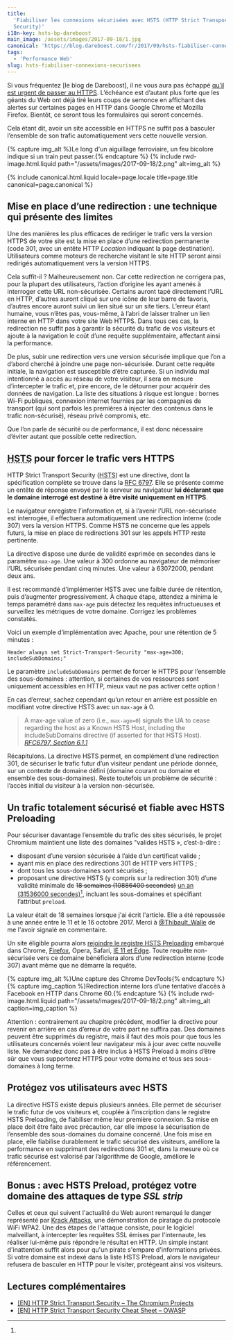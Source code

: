 ```yaml
---
title:
  'Fiabiliser les connexions sécurisées avec HSTS (HTTP Strict Transport
  Security)'
i18n-key: hsts-bp-dareboost
main_image: /assets/images/2017-09-18/1.jpg
canonical: 'https://blog.dareboost.com/fr/2017/09/hsts-fiabiliser-connexions-securisees/'
tags:
  - 'Performance Web'
slug: hsts-fiabiliser-connexions-securisees
---
```


Si vous fréquentez [le blog de Dareboost], il ne vous aura pas échappé
[qu’il est urgent de passer au HTTPS](https://blog.dareboost.com/fr/2016/03/https-necessaire-pas-uniquement-pour-le-seo/ 'Passer au HTTPs est nécessaire, et pas uniquement pour le SEO ∣ Blog Dareboost').
L’échéance est d’autant plus forte que les géants du Web ont déjà tiré leurs
coups de semonce en affichant des alertes sur certaines pages en HTTP dans
Google Chrome et Mozilla Firefox. Bientôt, ce seront tous les formulaires qui
seront concernés.

Cela étant dit, avoir un site accessible en HTTPS ne suffit pas à basculer
l’ensemble de son trafic automatiquement vers cette nouvelle version.

{% capture img_alt %}Le long d'un aiguillage ferroviaire, un feu bicolore
indique si un train peut passer.{% endcapture %}
{% include rwd-image.html.liquid
path="/assets/images/2017-09-18/2.png"
alt=img_alt
%}

<!-- more -->

{% include canonical.html.liquid
    locale=page.locale
    title=page.title
    canonical=page.canonical
%}

## Mise en place d’une redirection : une technique qui présente des limites

Une des manières les plus efficaces de rediriger le trafic vers la version HTTPS
de votre site est la mise en place d’une redirection permanente (code 301, avec
un entête HTTP _Location_ indiquant la page destination). Utilisateurs comme
moteurs de recherche visitant le site HTTP seront ainsi redirigés
automatiquement vers la version HTTPS.

Cela suffit-il ? Malheureusement non. Car cette redirection ne corrigera pas,
pour la plupart des utilisateurs, l’action d’origine les ayant amenés à
interroger cette URL non-sécurisée. Certains auront tapé directement l’URL en
HTTP, d’autres auront cliqué sur une icône de leur barre de favoris, d’autres
encore auront suivi un lien situé sur un site tiers. L’erreur étant humaine,
vous n’êtes pas, vous-même, à l’abri de laisser traîner un lien interne en HTTP
dans votre site Web HTTPS. Dans tous ces cas, la redirection ne suffit pas à
garantir la sécurité du trafic de vos visiteurs et ajoute à la navigation le
coût d’une requête supplémentaire, affectant ainsi la performance.

De plus, subir une redirection vers une version sécurisée implique que l’on a
d’abord cherché à joindre une page non-sécurisée. Durant cette requête initiale,
la navigation est susceptible d’être capturée. Si un individu mal intentionné a
accès au réseau de votre visiteur, il sera en mesure d’intercepter le trafic et,
pire encore, de le détourner pour acquérir des données de navigation. La liste
des situations à risque est longue : bornes Wi-Fi publiques, connexion internet
fournies par les compagnies de transport (qui sont parfois les premières à
injecter des contenus dans le trafic non-sécurisé), réseau privé compromis, etc.

Que l’on parle de sécurité ou de performance, il est donc nécessaire d’éviter
autant que possible cette redirection.

## <abbr lang="en" title="HTTP Strict Transport Security">HSTS</abbr> pour forcer le trafic vers HTTPS

HTTP Strict Transport Security
(<abbr lang="en" title="HTTP Strict Transport Security">HSTS</abbr>) est une
directive, dont la spécification complète se trouve dans la
[RFC 6797](https://tools.ietf.org/html/rfc6797). Elle se présente comme un
entête de réponse envoyé par le serveur au navigateur **lui déclarant que le
domaine interrogé est destiné à être visité uniquement en HTTPS**.

Le navigateur enregistre l’information et, si à l’avenir l’URL non-sécurisée est
interrogée, il effectuera automatiquement une redirection interne (code 307)
vers la version HTTPS. Comme HSTS ne concerne que les appels futurs, la mise en
place de redirections 301 sur les appels HTTP reste pertinente.

La directive dispose une durée de validité exprimée en secondes dans le
paramètre `max-age`. Une valeur à 300 ordonne au navigateur de mémoriser l’URL
sécurisée pendant cinq minutes. Une valeur à 63072000, pendant deux ans.

Il est recommandé d’implémenter HSTS avec une faible durée de rétention, puis
d’augmenter progressivement. À chaque étape, attendez a minima le temps
paramétré dans `max-age` puis détectez les requêtes infructueuses et surveillez
les métriques de votre domaine. Corrigez les problèmes constatés.

Voici un exemple d’implémentation avec Apache, pour une rétention de 5 minutes :

    Header always set Strict-Transport-Security "max-age=300; includeSubDomains;"

Le paramètre `includeSubDomains` permet de forcer le HTTPS pour l’ensemble des
sous-domaines : attention, si certaines de vos ressources sont uniquement
accessibles en HTTP, mieux vaut ne pas activer cette option !

En cas d’erreur, sachez cependant qu’un retour en arrière est possible en
modifiant votre directive HSTS avec un `max-age` à 0.

> A max-age value of zero (i.e., `max-age=0`) signals the UA to cease regarding
> the host as a Known HSTS Host, including the includeSubDomains directive (if
> asserted for that HSTS Host).  
> <cite>[RFC6797, Section 6.1.1](https://tools.ietf.org/html/rfc6797#section-6.1.1)</cite>

Récapitulons. La directive HSTS permet, en complément d’une redirection 301, de
sécuriser le trafic futur d’un visiteur pendant une période donnée, sur un
contexte de domaine défini (domaine courant ou domaine et ensemble des
sous-domaines). Reste toutefois un problème de sécurité : l’accès initial du
visiteur à la version non-sécurisée.

## Un trafic totalement sécurisé et fiable avec HSTS Preloading

Pour sécuriser davantage l’ensemble du trafic des sites sécurisés, le projet
Chromium maintient une liste des domaines "valides HSTS », c’est-à-dire :

- disposant d’une version sécurisée à l’aide d’un certificat valide ;
- ayant mis en place des redirections 301 de HTTP vers HTTPS ;
- dont tous les sous-domaines sont sécurisés ;
- proposant une directive HSTS (y compris sur la redirection 301) d’une validité
  minimale de
  <del datetime="2017-10-16T07:25:54.566Z" cite="https://hstspreload.org/">18
  semaines (10886400 secondes)</del>
  <ins datetime="2017-10-16T07:25:54.566Z" cite="https://hstspreload.org/">un an
  (31536000 secondes)</ins>[^twalle], incluant les sous-domaines et spécifiant
  l’attribut `preload`.

[^twalle]:

  La valeur était de 18 semaines lorsque j'ai écrit l'article. Elle a été
  repoussée à une année entre le 11 et le 16 octobre 2017. Merci à
  [@Thibault_Walle](https://twitter.com/Thibault_Walle) de me l'avoir signalé en
  commentaire.

Un site éligible pourra alors
[rejoindre le registre HSTS Preloading](https://hstspreload.org/ 'HSTS Preload List Submission')
embarqué dans Chrome,
[Firefox](https://blog.mozilla.org/security/2012/11/01/preloading-hsts/ 'Preloading HSTS ∣ Mozilla Security Blog'),
Opera, Safari,
[IE 11 et Edge](https://blogs.windows.com/msedgedev/2015/06/09/http-strict-transport-security-comes-to-internet-explorer-11-on-windows-8-1-and-windows-7/ 'HTTP Strict Transport Security comes to Internet Explorer 11 on Windows 8.1 and Windows 7 - Microsoft Edge Dev BlogMicrosoft Edge Dev Blog').
Toute requête non-sécurisée vers ce domaine bénéficiera alors d’une redirection
interne (code 307) avant même que ne démarre la requête.

{% capture img_alt %}Une capture des Chrome DevTools{% endcapture %}
{% capture img_caption %}Redirection interne lors d’une tentative d’accès à
Facebook en HTTP dans Chrome 60.{% endcapture %}
{% include rwd-image.html.liquid
path="/assets/images/2017-09-18/2.png"
alt=img_alt
caption=img_caption
%}

Attention : contrairement au chapitre précédent, modifier la directive pour
revenir en arrière en cas d’erreur de votre part ne suffira pas. Des domaines
peuvent être supprimés du registre, mais il faut des mois pour que tous les
utilisateurs concernés voient leur navigateur mis à jour avec cette nouvelle
liste. Ne demandez donc pas à être inclus à HSTS Preload à moins d’être sûr que
vous supporterez HTTPS pour votre domaine et tous ses sous-domaines à long
terme.

## Protégez vos utilisateurs avec HSTS

La directive HSTS existe depuis plusieurs années. Elle permet de sécuriser le
trafic futur de vos visiteurs et, couplée à l’inscription dans le registre HSTS
Preloading, de fiabiliser même leur première connexion. Sa mise en place doit
être faite avec précaution, car elle impose la sécurisation de l’ensemble des
sous-domaines du domaine concerné. Une fois mise en place, elle fiabilise
durablement le trafic sécurisé des visiteurs, améliore la performance en
supprimant des redirections 301 et, dans la mesure où ce trafic sécurisé est
valorisé par l’algorithme de Google, améliore le référencement.

## Bonus : avec HSTS Preload, protégez votre domaine des attaques de type <i lang="en">SSL strip</i>

Celles et ceux qui suivent l'actualité du Web auront remarqué le danger
représenté par [Krack Attacks](https://www.krackattacks.com/), une démonstration
de piratage du protocole WiFi WPA2. Une des étapes de l'attaque consiste, pour
le logiciel malveillant, à intercepter les requêtes SSL émises par l'internaute,
les réaliser lui-même puis répondre le résultat en HTTP. Un simple instant
d'inattention suffit alors pour qu'un pirate s'empare d'informations privées. Si
votre domaine est indexé dans la liste HSTS Preload, alors le navigateur
refusera de basculer en HTTP pour le visiter, protégeant ainsi vos visiteurs.

## Lectures complémentaires

- [[EN] HTTP Strict Transport Security – The Chromium Projects](https://www.chromium.org/hsts)
- [[EN] HTTP Strict Transport Security Cheat Sheet – OWASP](https://www.owasp.org/index.php/HTTP_Strict_Transport_Security_Cheat_Sheet)
